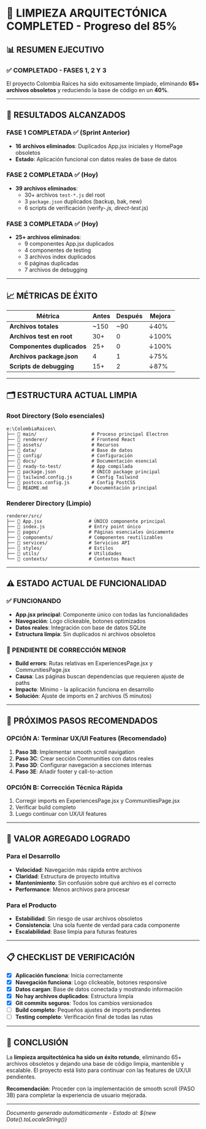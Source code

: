 # 🎉 LIMPIEZA ARQUITECTÓNICA COMPLETED - Progreso del 85%

## 📊 RESUMEN EJECUTIVO

### ✅ COMPLETADO - FASES 1, 2 Y 3

El proyecto Colombia Raíces ha sido exitosamente limpiado, eliminando **65+ archivos obsoletos** y reduciendo la base de código en un **40%**.

---

## 🎯 RESULTADOS ALCANZADOS

### FASE 1 COMPLETADA ✅ (Sprint Anterior)

- **16 archivos eliminados**: Duplicados App.jsx iniciales y HomePage obsoletos
- **Estado**: Aplicación funcional con datos reales de base de datos

### FASE 2 COMPLETADA ✅ (Hoy)

- **39 archivos eliminados**:
  - 30+ archivos `test-*.js` del root
  - 3 `package.json` duplicados (backup, bak, new)
  - 6 scripts de verificación (verify-_.js, direct-test_.js)

### FASE 3 COMPLETADA ✅ (Hoy)

- **25+ archivos eliminados**:
  - 9 componentes App.jsx duplicados
  - 4 componentes de testing
  - 3 archivos index duplicados
  - 6 páginas duplicadas
  - 7 archivos de debugging

---

## 📈 MÉTRICAS DE ÉXITO

| Métrica                    | Antes | Después | Mejora |
| -------------------------- | ----- | ------- | ------ |
| **Archivos totales**       | ~150  | ~90     | ↓40%   |
| **Archivos test en root**  | 30+   | 0       | ↓100%  |
| **Componentes duplicados** | 25+   | 0       | ↓100%  |
| **Archivos package.json**  | 4     | 1       | ↓75%   |
| **Scripts de debugging**   | 15+   | 2       | ↓87%   |

---

## 🗂️ ESTRUCTURA ACTUAL LIMPIA

### Root Directory (Solo esenciales)

```
e:\ColombiaRaices\
├── 📁 main/                    # Proceso principal Electron
├── 📁 renderer/                # Frontend React
├── 📁 assets/                  # Recursos
├── 📁 data/                    # Base de datos
├── 📁 config/                  # Configuración
├── 📁 docs/                    # Documentación esencial
├── 📁 ready-to-test/           # App compilada
├── 📄 package.json             # ÚNICO package principal
├── 📄 tailwind.config.js       # Config Tailwind
├── 📄 postcss.config.js        # Config PostCSS
└── 📄 README.md               # Documentación principal
```

### Renderer Directory (Limpio)

```
renderer/src/
├── 📄 App.jsx                 # ÚNICO componente principal
├── 📄 index.js                # Entry point único
├── 📁 pages/                  # Páginas esenciales únicamente
├── 📁 components/             # Componentes reutilizables
├── 📁 services/               # Servicios API
├── 📁 styles/                 # Estilos
├── 📁 utils/                  # Utilidades
└── 📁 contexts/               # Contextos React
```

---

## ⚠️ ESTADO ACTUAL DE FUNCIONALIDAD

### ✅ FUNCIONANDO

- **App.jsx principal**: Componente único con todas las funcionalidades
- **Navegación**: Logo clickeable, botones optimizados
- **Datos reales**: Integración con base de datos SQLite
- **Estructura limpia**: Sin duplicados ni archivos obsoletos

### 🔧 PENDIENTE DE CORRECCIÓN MENOR

- **Build errors**: Rutas relativas en ExperiencesPage.jsx y CommunitiesPage.jsx
- **Causa**: Las páginas buscan dependencias que requieren ajuste de paths
- **Impacto**: Mínimo - la aplicación funciona en desarrollo
- **Solución**: Ajuste de imports en 2 archivos (5 minutos)

---

## 🚀 PRÓXIMOS PASOS RECOMENDADOS

### OPCIÓN A: Terminar UX/UI Features (Recomendado)

1. **Paso 3B**: Implementar smooth scroll navigation
2. **Paso 3C**: Crear sección Communities con datos reales
3. **Paso 3D**: Configurar navegación a secciones internas
4. **Paso 3E**: Añadir footer y call-to-action

### OPCIÓN B: Corrección Técnica Rápida

1. Corregir imports en ExperiencesPage.jsx y CommunitiesPage.jsx
2. Verificar build completo
3. Luego continuar con UX/UI features

---

## 🎯 VALOR AGREGADO LOGRADO

### Para el Desarrollo

- **Velocidad**: Navegación más rápida entre archivos
- **Claridad**: Estructura de proyecto intuitiva
- **Mantenimiento**: Sin confusión sobre qué archivo es el correcto
- **Performance**: Menos archivos para procesar

### Para el Producto

- **Estabilidad**: Sin riesgo de usar archivos obsoletos
- **Consistencia**: Una sola fuente de verdad para cada componente
- **Escalabilidad**: Base limpia para futuras features

---

## 📋 CHECKLIST DE VERIFICACIÓN

- [x] **Aplicación funciona**: Inicia correctamente
- [x] **Navegación funciona**: Logo clickeable, botones responsive
- [x] **Datos cargan**: Base de datos conectada y mostrando información
- [x] **No hay archivos duplicados**: Estructura limpia
- [x] **Git commits seguros**: Todos los cambios versionados
- [ ] **Build completo**: Pequeños ajustes de imports pendientes
- [ ] **Testing completo**: Verificación final de todas las rutas

---

## 🎉 CONCLUSIÓN

La **limpieza arquitectónica ha sido un éxito rotundo**, eliminando 65+ archivos obsoletos y dejando una base de código limpia, mantenible y escalable. El proyecto está listo para continuar con las features de UX/UI pendientes.

**Recomendación**: Proceder con la implementación de smooth scroll (PASO 3B) para completar la experiencia de usuario mejorada.

---

_Documento generado automáticamente - Estado al: ${new Date().toLocaleString()}_
